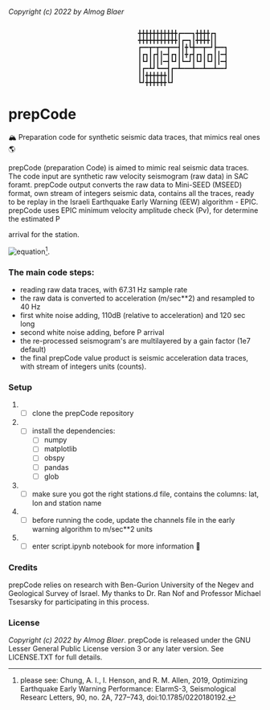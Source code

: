 
*Copyright (c) 2022 by Almog Blaer*

```

                                    ╋╋╋╋╋╋╋╋╋╋╋┏━━━┓╋╋╋╋┏┓
                                    ╋╋╋╋╋╋╋╋╋╋╋┃┏━┓┃╋╋╋╋┃┃
                                    ┏━━┳━┳━━┳━━┫┃╋┗╋━━┳━┛┣━━┓
                                    ┃┏┓┃┏┫┃━┫┏┓┃┃╋┏┫┏┓┃┏┓┃┃━┫
                                    ┃┗┛┃┃┃┃━┫┗┛┃┗━┛┃┗┛┃┗┛┃┃━┫
                                    ┃┏━┻┛┗━━┫┏━┻━━━┻━━┻━━┻━━┛
                                    ┃┃╋╋╋╋╋╋┃┃
                                    ┗┛╋╋╋╋╋╋┗┛

```

# prepCode
🏔️ Preparation code for synthetic seismic data traces, that mimics real ones 🌎

prepCode (preparation Code) is aimed to mimic real seismic data traces.
The code input are synthetic raw velocity seismogram (raw data) in SAC foramt.
prepCode output converts the raw data to Mini-SEED (MSEED) format, own
stream of integers seismic data, contains all the traces, ready to be replay in 
the Israeli Earthquake Early Warning (EEW) algorithm - EPIC.
prepCode uses EPIC minimum velocity amplitude check (Pv), for determine the estimated P

arrival for the station. 

![equation](https://latex.codecogs.com/svg.image?Pv=1e-5.5\&space;cm/sec&space;\quad&space;\mathbf{or}\quad3.16e-8\&space;m/sec^2)[^1].

[^1]:
      please see: Chung, A. I., I. Henson, and R. M. Allen, 2019, Optimizing Earthquake Early Warning Performance: ElarmS-3, Seismological Researc    Letters, 90, no. 2A, 727–743, doi:10.1785/0220180192.

### The main code steps:

- reading raw data traces, with 67.31 Hz sample rate 
- the raw data is converted to acceleration (m/sec**2) and resampled to 40 Hz
- first white noise adding, 110dB (relative to acceleration) and 120 sec long
- second white noise adding, before P arrival
- the re-processed seismogram's are multilayered by a gain factor (1e7 default)
- the final prepCode value product is seismic acceleration data traces, with stream of
integers units (counts).
   

   
### Setup
1. - [ ] clone the prepCode repository
2. - [ ] install the dependencies:
     - [ ] numpy 
     - [ ] matplotlib
     - [ ] obspy 
     - [ ] pandas
     - [ ] glob
3. - [ ] make sure you got the right stations.d file, contains the columns: lat, lon and station name 
4. - [ ] before running the code, update the channels file in the early warning algorithm to m/sec**2 units
5. - [ ] enter script.ipynb notebook for more information 🎉

### Credits

prepCode relies on research with Ben-Gurion University of the Negev and Geological Survey of Israel. My thanks to Dr. Ran Nof and Professor Michael Tsesarsky for participating in this process.

### License
*Copyright (c) 2022 by Almog Blaer*.
prepCode is released under the GNU Lesser General Public License version 3 or any later version. See LICENSE.TXT for full details.
